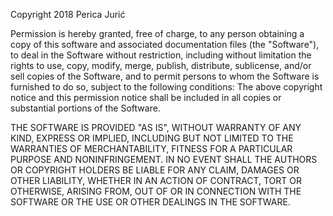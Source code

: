 Copyright 2018 Perica Jurić

Permission is hereby granted, free of charge, to any person obtaining a copy of this software 
and associated documentation files (the "Software"), to deal in the Software without restriction, 
including without limitation the rights to use, copy, modify, merge, publish, distribute, 
sublicense, and/or sell copies of the Software, and to permit persons 
to whom the Software is furnished to do so, subject to the following conditions: 
The above copyright notice and this permission notice shall be included in all copies 
or substantial portions of the Software. 

THE SOFTWARE IS PROVIDED "AS IS", WITHOUT WARRANTY OF ANY KIND, 
EXPRESS OR IMPLIED, INCLUDING BUT NOT LIMITED TO THE WARRANTIES OF MERCHANTABILITY, 
FITNESS FOR A PARTICULAR PURPOSE AND NONINFRINGEMENT. IN NO EVENT SHALL THE AUTHORS OR 
COPYRIGHT HOLDERS BE LIABLE FOR ANY CLAIM, DAMAGES OR OTHER LIABILITY, WHETHER IN AN 
ACTION OF CONTRACT, TORT OR OTHERWISE, ARISING FROM, OUT OF OR IN CONNECTION WITH THE 
SOFTWARE OR THE USE OR OTHER DEALINGS IN THE SOFTWARE.